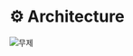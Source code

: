 # ⚙️ Architecture
![무제](https://user-images.githubusercontent.com/83093525/229297328-a099ce4d-3b10-4f18-9321-6a95a7229cae.png)
